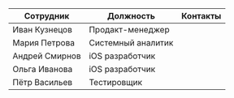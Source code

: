 | Сотрудник      | Должность          | Контакты |
| -------------- | ------------------ | -------- |
| Иван Кузнецов  | Продакт-менеджер   |          |
| Мария Петрова  | Системный аналитик |          |
| Андрей Смирнов | iOS разработчик    |          |
| Ольга Иванова  | iOS разработчик    |          |
| Пётр Васильев  | Тестировщик        |          |